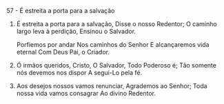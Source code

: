 57 - É estreita a porta para a salvação

1. É estreita a porta para a salvação,
   Disse o nosso Redentor;
   O caminho largo leva à perdição,
   Ensinou o Salvador.

   Porfiemos por andar
   Nos caminhos do Senhor
   E alcançaremos vida eternal
   Com Deus Pai, o Criador.

2. Ó irmãos queridos, Cristo,
   O Salvador, Todo Poderoso é;
   Tão somente nós devemos nos dispor
   A segui-Lo pela fé.

3. Aos desejos nossos vamos renunciar,
   Agrademos ao Senhor;
   Toda nossa vida vamos consagrar
   Ao divino Redentor.
